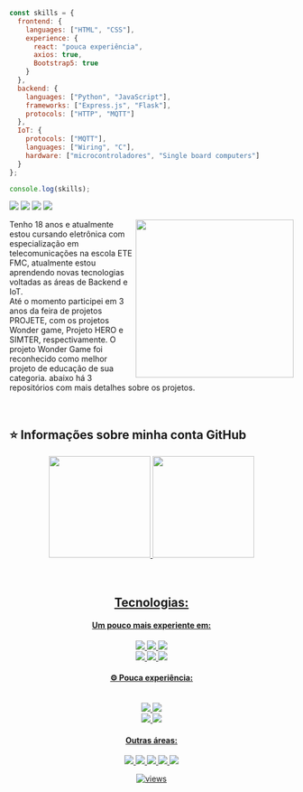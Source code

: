 ```js
const skills = {
  frontend: {
    languages: ["HTML", "CSS"],
    experience: {
      react: "pouca experiência",
      axios: true,
      Bootstrap5: true
    }
  },
  backend: {
    languages: ["Python", "JavaScript"],
    frameworks: ["Express.js", "Flask"],
    protocols: ["HTTP", "MQTT"]
  },
  IoT: {
    protocols: ["MQTT"],
    languages: ["Wiring", "C"],
    hardware: ["microcontroladores", "Single board computers"]
  }
};

console.log(skills);

```

<p align="left">
  
  <a href="https://www.linkedin.com/in/jo%C3%A3o-pedro-maciel-freitas-9b2340253/" alt="LinkedIn">
  <img src="https://img.shields.io/badge/-Linkedin-0e76a8?style=for-the-badge&logo=Linkedin&logoColor=white&link=https://www.linkedin.com/in/jo%C3%A3o-pedro-maciel-freitas-9b2340253/" /></a>


  <a href="https://www.instagram.com/freitas.j1" alt="Instagram">
  <img src="https://img.shields.io/badge/-Instagram-DF0174?style=for-the-badge&labelColor=DF0174&logo=instagram&logoColor=white&link=https://www.instagram.com/freitas.j1/"/></a>

  <a href="freitas.j2006@gmail.com" alt="Email">
  <img src="https://img.shields.io/badge/-Gmail-FF0000?style=for-the-badge&labelColor=FF0000&logo=gmail&logoColor=white&link=mailto:joaopedromacielfreitas@outlook.com" /></a>

  <img src="https://img.shields.io/static/v1?label=Overview&message=Freitasj1&color=f8efd4&style=for-the-badge&logo=GitHub">
</p>


<img src="https://raw.githubusercontent.com/MicaelliMedeiros/micaellimedeiros/master/image/computer-illustration.png" min-width="280px" max-width="280px" width="280px" align="right">

<p align="left"> 
    Tenho 18 anos e atualmente estou cursando eletrônica com especialização em telecomunicações na escola ETE FMC, atualmente estou aprendendo novas tecnologias voltadas as áreas de Backend e IoT. <br>
    Até o momento participei em 3 anos da feira de projetos PROJETE, com os projetos Wonder game, Projeto HERO e SIMTER, respectivamente. O projeto Wonder Game foi reconhecido como melhor projeto de educação de sua categoria. abaixo há 3 repositórios com mais detalhes sobre os projetos.
</p>

<br>

## ⭐ Informações sobre minha conta GitHub

<div align="center">
  <a href="https://github.com/freitasj1">
    <img height="180em" src="https://github-readme-stats.vercel.app/api?username=freitasj1&theme=dark&show_icons=true&hide_border=true&count_private=true"/>
  <img height="180em" src="https://github-readme-stats.vercel.app/api/top-langs/?username=freitasj1&theme=dark&show_icons=true&hide_border=true&layout=compact"/>
</div>
<br>
<br>

<h2 align='center'>
 Tecnologias:
</h2>
<h4 align='center'>
   Um pouco mais experiente em:
</h4>
<p align='center'>
 <img src="https://img.shields.io/badge/HTML5-E34F26?style=for-the-badge&logo=html5&logoColor=white" />
  <img src="https://img.shields.io/badge/CSS3-1572B6?style=for-the-badge&logo=css3&logoColor=white" />
  <img src="https://img.shields.io/badge/Python-FFD43B?style=for-the-badge&logo=python&logoColor=blue"/>
  <br>
  <img src="https://img.shields.io/badge/JavaScript-F7DF1E?style=for-the-badge&logo=Javascript&logoColor=white"/>
  <img src="https://img.shields.io/badge/Node.js-5FA04E?style=for-the-badge&logo=Node.js&logoColor=white"/>
  <img src="https://img.shields.io/badge/MySQL-005C84?style=for-the-badge&logo=mysql&logoColor=white" />
</p>
<h4 align='center'>
 ⚙️ Pouca experiência:
</h4>
<p align='center'>
    
  <br>
  <img src="https://img.shields.io/badge/Flask-000000?style=for-the-badge&logo=flask&logoColor=white" />
  <img src="https://img.shields.io/badge/Firebase-DD2C00?style=for-the-badge&logo=firebase&logoColor=white" />
  <br>
  <img src="https://img.shields.io/badge/Raspberry%20Pi-A22846?style=for-the-badge&logo=Raspberry%20Pi&logoColor=white" />
  <img src="https://img.shields.io/badge/GIT-F05032?style=for-the-badge&logo=Git&logoColor=white" />
</p>  
  
<h4 align='center'>
 Outras áreas:
</h4>
<p align='center'> 
<img src="https://img.shields.io/badge/Kali_Linux-557C94?style=for-the-badge&logo=kali-linux&logoColor=white"/>
<img src="https://img.shields.io/badge/HackTheBox-111927?style=for-the-badge&logo=Hack%20The%20Box&logoColor=9FEF00" />		
<img src="https://img.shields.io/badge/Ubuntu-E95420?style=for-the-badge&logo=ubuntu&logoColor=9FEF00" />
<img src="https://img.shields.io/badge/espressif-E7352C?style=for-the-badge&logo=espressif&logoColor=white" />
<img src="https://img.shields.io/badge/Docker-2496ED?style=for-the-badge&logo=docker&logoColor=fff" />	
</p>


<p align='center'>
	<img alt="views" title="GitHub profile views" src="https://komarev.com/ghpvc/?username=freitasj1&style=for-the-badge"/></a></p>
</p>
